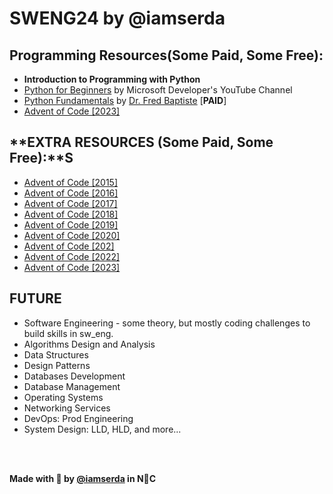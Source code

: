 # SWENG24 by @iamserda

## **Programming Resources(Some Paid, Some Free):**

- **Introduction to Programming with Python**
- [Python for Beginners](https://www.youtube.com/playlist?list=PLlrxD0HtieHhS8VzuMCfQD4uJ9yne1mE6) by Microsoft Developer's YouTube Channel
- [Python Fundamentals](https://www.udemy.com/course/python3-fundamentals/) by [Dr. Fred Baptiste](https://www.udemy.com/user/fredbaptiste/) [**PAID**]
- [Advent of Code [2023]](https://adventofcode.com/2023)

## **EXTRA RESOURCES (Some Paid, Some Free):**S

- [Advent of Code [2015]](https://adventofcode.com/2015)
- [Advent of Code [2016]](https://adventofcode.com/2016)
- [Advent of Code [2017]](https://adventofcode.com/2017)
- [Advent of Code [2018]](https://adventofcode.com/2018)
- [Advent of Code [2019]](https://adventofcode.com/2019)
- [Advent of Code [2020]](https://adventofcode.com/2020)
- [Advent of Code [202]](https://adventofcode.com/2021)
- [Advent of Code [2022]](https://adventofcode.com/2022)
- [Advent of Code [2023]](https://adventofcode.com/2023)

## FUTURE

- Software Engineering - some theory, but mostly coding challenges to build skills in sw_eng.
- Algorithms Design and Analysis
- Data Structures
- Design Patterns
- Databases Development
- Database Management
- Operating Systems
- Networking Services
- DevOps: Prod Engineering
- System Design: LLD, HLD, and more...

<br>
<br>

**Made with 🤍 by [@iamserda](https://www.twitter.com/iamserda) in N🗽C**
